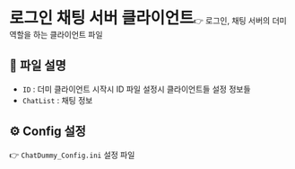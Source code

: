 <h1 style="display:inline">로그인 채팅 서버 클라이언트</h1>👉 로그인, 채팅 서버의 더미 역할을 하는 클라이언트 파일

## 📂 파일 설명
- `ID` : 더미 클라이언트 시작시 ID 파일 설정시 클라이언트들 설정 정보들
- `ChatList` : 채팅 정보

## ⚙️ Config 설정
👉 `ChatDummy_Config.ini` 설정 파일

